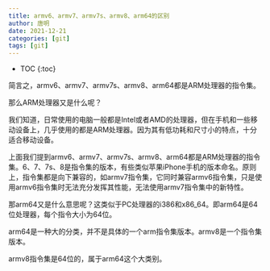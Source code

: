 ```yaml
---
title: armv6、armv7、armv7s、armv8、arm64的区别
author: 唐明
date: 2021-12-21
categories: [git]
tags: [git]
---
```

* TOC
{:toc}

简言之，armv6、armv7、armv7s、armv8、arm64都是ARM处理器的指令集。

那么ARM处理器又是什么呢？

<!--以上为摘要内容-->

我们知道，日常使用的电脑一般都是Intel或者AMD的处理器，但在手机和一些移动设备上，几乎使用的都是ARM处理器。因为其有低功耗和尺寸小的特点，十分适合移动设备。

上面我们提到armv6、armv7、armv7s、armv8、arm64都是ARM处理器的指令集。6、7、7s、8是指令集的版本，有些类似苹果iPhone手机的版本命名。原则上，指令集都是向下兼容的，如armv7指令集，它同时兼容armv6指令集，只是使用armv6指令集时无法充分发挥其性能，无法使用armv7指令集中的新特性。

那arm64又是什么意思呢？这类似于PC处理器的i386和x86_64。即arm64是64位处理器，每个指令大小为64位。

arm64是一种大的分类，并不是具体的一个arm指令集版本。armv8是一个指令集版本。

armv8指令集是64位的，属于arm64这个大类别。

